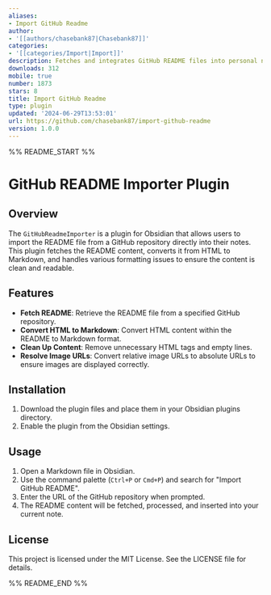 ```yaml
---
aliases:
- Import GitHub Readme
author:
- '[[authors/chasebank87|Chasebank87]]'
categories:
- '[[categories/Import|Import]]'
description: Fetches and integrates GitHub README files into personal notesmai
downloads: 312
mobile: true
number: 1873
stars: 8
title: Import GitHub Readme
type: plugin
updated: '2024-06-29T13:53:01'
url: https://github.com/chasebank87/import-github-readme
version: 1.0.0
---
```


%% README_START %%

# GitHub README Importer Plugin

## Overview

The `GitHubReadmeImporter` is a plugin for Obsidian that allows users to import the README file from a GitHub repository directly into their notes. This plugin fetches the README content, converts it from HTML to Markdown, and handles various formatting issues to ensure the content is clean and readable.

## Features

- **Fetch README**: Retrieve the README file from a specified GitHub repository.
- **Convert HTML to Markdown**: Convert HTML content within the README to Markdown format.
- **Clean Up Content**: Remove unnecessary HTML tags and empty lines.
- **Resolve Image URLs**: Convert relative image URLs to absolute URLs to ensure images are displayed correctly.

## Installation

1. Download the plugin files and place them in your Obsidian plugins directory.
2. Enable the plugin from the Obsidian settings.

## Usage

1. Open a Markdown file in Obsidian.
2. Use the command palette (`Ctrl+P` or `Cmd+P`) and search for "Import GitHub README".
3. Enter the URL of the GitHub repository when prompted.
4. The README content will be fetched, processed, and inserted into your current note.


## License

This project is licensed under the MIT License. See the LICENSE file for details.

%% README_END %%